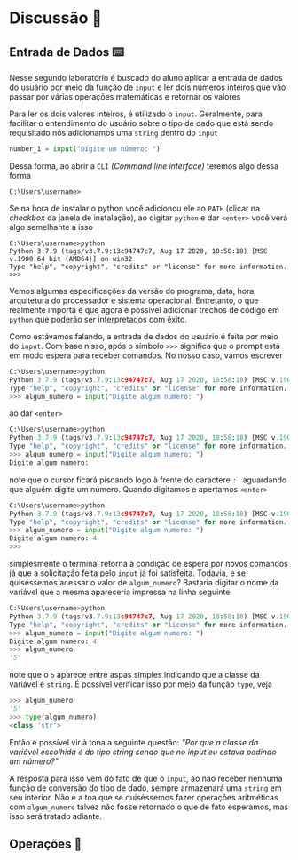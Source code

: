# Discussão :speech_balloon:

## Entrada de Dados :keyboard:

Nesse segundo laboratório é buscado do aluno aplicar a entrada de dados do usuário por meio da função de `input` e ler dois números inteiros que vão passar por várias operações matemáticas e retornar os valores

Para ler os dois valores inteiros, é utilizado o `input`. Geralmente, para facilitar o entendimento do usuário sobre o tipo de dado que está sendo requisitado nós adicionamos uma `string` dentro do `input` 

```python
number_1 = input("Digite um número: ")
```

Dessa forma, ao abrir a `CLI` *(Command line interface)* teremos algo dessa forma

```
C:\Users\username>
```

Se na hora de instalar o python você adicionou ele ao `PATH` (clicar na *checkbox* da janela de instalação), ao digitar `python` e dar `<enter>` você verá algo semelhante a isso

```
C:\Users\username>python
Python 3.7.9 (tags/v3.7.9:13c94747c7, Aug 17 2020, 18:58:18) [MSC v.1900 64 bit (AMD64)] on win32
Type "help", "copyright", "credits" or "license" for more information.
>>>
```

Vemos algumas especificações da versão do programa, data, hora, arquitetura do processador e sistema operacional. Entretanto, o que realmente importa é que agora é possível adicionar trechos de código em `python` que poderão ser interpretados com êxito. 

Como estávamos falando, a entrada de dados do usuário é feita por meio do `input`. Com base nisso, após o símbolo `>>>` significa que o prompt está em modo espera para receber comandos. No nosso caso, vamos escrever

```python
C:\Users\username>python
Python 3.7.9 (tags/v3.7.9:13c94747c7, Aug 17 2020, 18:58:18) [MSC v.1900 64 bit (AMD64)] on win32
Type "help", "copyright", "credits" or "license" for more information.
>>> algum_numero = input("Digite algum numero: ")
```

ao dar `<enter>`

```python
C:\Users\username>python
Python 3.7.9 (tags/v3.7.9:13c94747c7, Aug 17 2020, 18:58:18) [MSC v.1900 64 bit (AMD64)] on win32
Type "help", "copyright", "credits" or "license" for more information.
>>> algum_numero = input("Digite algum numero: ")
Digite algum numero: 
```

note que o cursor ficará piscando logo à frente do caractere `: ` aguardando que alguém digite um número. Quando digitamos e apertamos `<enter>`

```python
C:\Users\username>python
Python 3.7.9 (tags/v3.7.9:13c94747c7, Aug 17 2020, 18:58:18) [MSC v.1900 64 bit (AMD64)] on win32
Type "help", "copyright", "credits" or "license" for more information.
>>> algum_numero = input("Digite algum numero: ")
Digite algum numero: 4
>>>
```

simplesmente o terminal retorna à condição de espera por novos comandos já que a solicitação feita pelo `input` já foi satisfeita. Todavia, e se quiséssemos acessar o valor de `algum_numero`? Bastaria digitar o nome da variável que a mesma apareceria impressa na linha seguinte

```python
C:\Users\username>python
Python 3.7.9 (tags/v3.7.9:13c94747c7, Aug 17 2020, 18:58:18) [MSC v.1900 64 bit (AMD64)] on win32
Type "help", "copyright", "credits" or "license" for more information.
>>> algum_numero = input("Digite algum numero: ")
Digite algum numero: 4
>>> algum_numero
'5'
```

note que o `5` aparece entre aspas simples indicando que a classe da variável é `string`. É possível verificar isso por meio da função `type`, veja

```python
>>> algum_numero
'5'
>>> type(algum_numero)
<class 'str'>
```

Então é possível vir à tona a seguinte questão: *"Por que a classe da variável escolhida é do tipo string sendo que no input eu estava pedindo um número?"*

A resposta para isso vem do fato de que o `input`, ao não receber nenhuma função de conversão do tipo de dado, sempre armazenará uma `string` em seu interior. Não é a toa que se quiséssemos fazer operações aritméticas com `algum_numero` talvez não fosse retornado o que de fato esperamos, mas isso será tratado adiante.

## Operações :symbols: